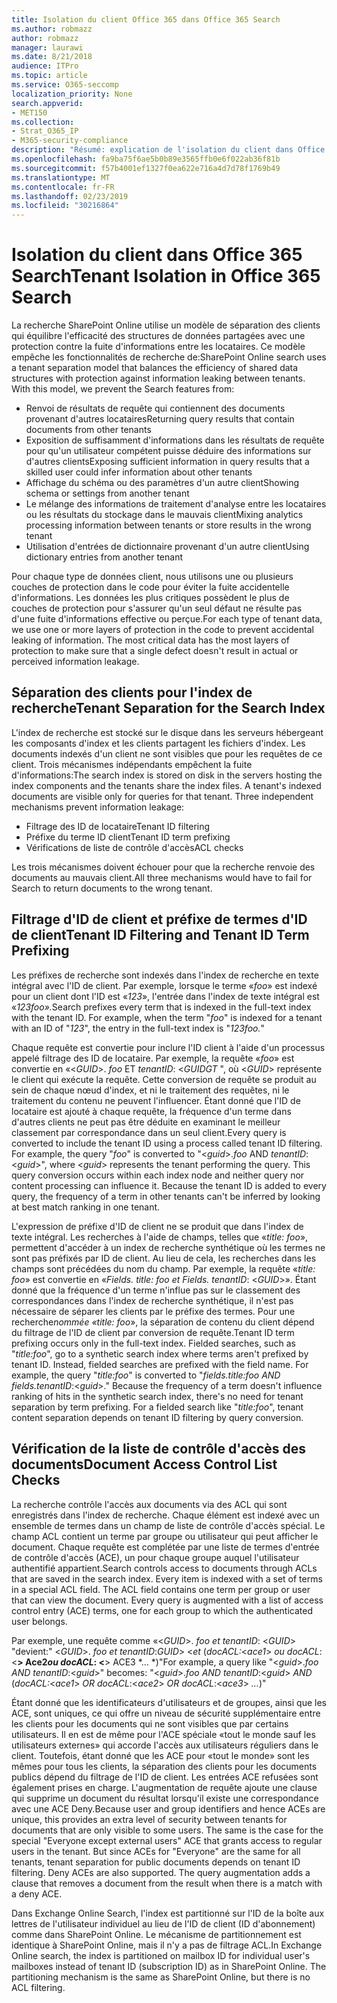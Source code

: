 ```yaml
---
title: Isolation du client Office 365 dans Office 365 Search
ms.author: robmazz
author: robmazz
manager: laurawi
ms.date: 8/21/2018
audience: ITPro
ms.topic: article
ms.service: O365-seccomp
localization_priority: None
search.appverid:
- MET150
ms.collection:
- Strat_O365_IP
- M365-security-compliance
description: "Résumé: explication de l'isolation du client dans Office 365 Search."
ms.openlocfilehash: fa9ba75f6ae5b0b89e3565ffb0e6f022ab36f81b
ms.sourcegitcommit: f57b4001ef1327f0ea622e716a4d7d78f1769b49
ms.translationtype: MT
ms.contentlocale: fr-FR
ms.lasthandoff: 02/23/2019
ms.locfileid: "30216864"
---
```

# <a name="tenant-isolation-in-office-365-search"></a><span data-ttu-id="363e2-103">Isolation du client dans Office 365 Search</span><span class="sxs-lookup"><span data-stu-id="363e2-103">Tenant Isolation in Office 365 Search</span></span>
<span data-ttu-id="363e2-p101">La recherche SharePoint Online utilise un modèle de séparation des clients qui équilibre l'efficacité des structures de données partagées avec une protection contre la fuite d'informations entre les locataires. Ce modèle empêche les fonctionnalités de recherche de:</span><span class="sxs-lookup"><span data-stu-id="363e2-p101">SharePoint Online search uses a tenant separation model that balances the efficiency of shared data structures with protection against information leaking between tenants. With this model, we prevent the Search features from:</span></span>
- <span data-ttu-id="363e2-106">Renvoi de résultats de requête qui contiennent des documents provenant d'autres locataires</span><span class="sxs-lookup"><span data-stu-id="363e2-106">Returning query results that contain documents from other tenants</span></span>
- <span data-ttu-id="363e2-107">Exposition de suffisamment d'informations dans les résultats de requête pour qu'un utilisateur compétent puisse déduire des informations sur d'autres clients</span><span class="sxs-lookup"><span data-stu-id="363e2-107">Exposing sufficient information in query results that a skilled user could infer information about other tenants</span></span>
- <span data-ttu-id="363e2-108">Affichage du schéma ou des paramètres d'un autre client</span><span class="sxs-lookup"><span data-stu-id="363e2-108">Showing schema or settings from another tenant</span></span>
- <span data-ttu-id="363e2-109">Le mélange des informations de traitement d'analyse entre les locataires ou les résultats du stockage dans le mauvais client</span><span class="sxs-lookup"><span data-stu-id="363e2-109">Mixing analytics processing information between tenants or store results in the wrong tenant</span></span>
- <span data-ttu-id="363e2-110">Utilisation d'entrées de dictionnaire provenant d'un autre client</span><span class="sxs-lookup"><span data-stu-id="363e2-110">Using dictionary entries from another tenant</span></span>

<span data-ttu-id="363e2-p102">Pour chaque type de données client, nous utilisons une ou plusieurs couches de protection dans le code pour éviter la fuite accidentelle d'informations. Les données les plus critiques possèdent le plus de couches de protection pour s'assurer qu'un seul défaut ne résulte pas d'une fuite d'informations effective ou perçue.</span><span class="sxs-lookup"><span data-stu-id="363e2-p102">For each type of tenant data, we use one or more layers of protection in the code to prevent accidental leaking of information. The most critical data has the most layers of protection to make sure that a single defect doesn't result in actual or perceived information leakage.</span></span>

## <a name="tenant-separation-for-the-search-index"></a><span data-ttu-id="363e2-113">Séparation des clients pour l'index de recherche</span><span class="sxs-lookup"><span data-stu-id="363e2-113">Tenant Separation for the Search Index</span></span>
<span data-ttu-id="363e2-p103">L'index de recherche est stocké sur le disque dans les serveurs hébergeant les composants d'index et les clients partagent les fichiers d'index. Les documents indexés d'un client ne sont visibles que pour les requêtes de ce client. Trois mécanismes indépendants empêchent la fuite d'informations:</span><span class="sxs-lookup"><span data-stu-id="363e2-p103">The search index is stored on disk in the servers hosting the index components and the tenants share the index files. A tenant's indexed documents are visible only for queries for that tenant. Three independent mechanisms prevent information leakage:</span></span>
- <span data-ttu-id="363e2-117">Filtrage des ID de locataire</span><span class="sxs-lookup"><span data-stu-id="363e2-117">Tenant ID filtering</span></span>
- <span data-ttu-id="363e2-118">Préfixe du terme ID client</span><span class="sxs-lookup"><span data-stu-id="363e2-118">Tenant ID term prefixing</span></span>
- <span data-ttu-id="363e2-119">Vérifications de liste de contrôle d'accès</span><span class="sxs-lookup"><span data-stu-id="363e2-119">ACL checks</span></span>

<span data-ttu-id="363e2-120">Les trois mécanismes doivent échouer pour que la recherche renvoie des documents au mauvais client.</span><span class="sxs-lookup"><span data-stu-id="363e2-120">All three mechanisms would have to fail for Search to return documents to the wrong tenant.</span></span>

## <a name="tenant-id-filtering-and-tenant-id-term-prefixing"></a><span data-ttu-id="363e2-121">Filtrage d'ID de client et préfixe de termes d'ID de client</span><span class="sxs-lookup"><span data-stu-id="363e2-121">Tenant ID Filtering and Tenant ID Term Prefixing</span></span>
<span data-ttu-id="363e2-p104">Les préfixes de recherche sont indexés dans l'index de recherche en texte intégral avec l'ID de client. Par exemple, lorsque le terme «*foo*» est indexé pour un client dont l'ID est «*123*», l'entrée dans l'index de texte intégral est «*123foo».*</span><span class="sxs-lookup"><span data-stu-id="363e2-p104">Search prefixes every term that is indexed in the full-text index with the tenant ID. For example, when the term "*foo*" is indexed for a tenant with an ID of "*123*", the entry in the full-text index is "*123foo.*"</span></span>

<span data-ttu-id="363e2-p105">Chaque requête est convertie pour inclure l'ID client à l'aide d'un processus appelé filtrage des ID de locataire. Par exemple, la requête «*foo*» est convertie en «<*GUID*>. *foo* ET *tenantID*: <*GUID*_GT_ ", où <*GUID*> représente le client qui exécute la requête. Cette conversion de requête se produit au sein de chaque nœud d'index, et ni le traitement des requêtes, ni le traitement du contenu ne peuvent l'influencer. Étant donné que l'ID de locataire est ajouté à chaque requête, la fréquence d'un terme dans d'autres clients ne peut pas être déduite en examinant le meilleur classement par correspondance dans un seul client.</span><span class="sxs-lookup"><span data-stu-id="363e2-p105">Every query is converted to include the tenant ID using a process called tenant ID filtering. For example, the query "*foo*" is converted to "<*guid*>.*foo* AND *tenantID*:<*guid*>", where <*guid*> represents the tenant performing the query. This query conversion occurs within each index node and neither query nor content processing can influence it. Because the tenant ID is added to every query, the frequency of a term in other tenants can't be inferred by looking at best match ranking in one tenant.</span></span>

<span data-ttu-id="363e2-p106">L'expression de préfixe d'ID de client ne se produit que dans l'index de texte intégral. Les recherches à l'aide de champs, telles que «*title: foo*», permettent d'accéder à un index de recherche synthétique où les termes ne sont pas préfixés par ID de client. Au lieu de cela, les recherches dans les champs sont précédées du nom du champ. Par exemple, la requête «*title: foo*» est convertie en «*Fields. title: foo et Fields. tenantID*: <*GUID*>». Étant donné que la fréquence d'un terme n'influe pas sur le classement des correspondances dans l'index de recherche synthétique, il n'est pas nécessaire de séparer les clients par le préfixe des termes. Pour une recherche*nommée «title: foo*», la séparation de contenu du client dépend du filtrage de l'ID de client par conversion de requête.</span><span class="sxs-lookup"><span data-stu-id="363e2-p106">Tenant ID term prefixing occurs only in the full-text index. Fielded searches, such as "*title:foo*", go to a synthetic search index where terms aren't prefixed by tenant ID. Instead, fielded searches are prefixed with the field name. For example, the query "*title:foo*" is converted to "*fields.title:foo AND fields.tenantID*:<*guid*>." Because the frequency of a term doesn't influence ranking of hits in the synthetic search index, there's no need for tenant separation by term prefixing. For a fielded search like "*title:foo*", tenant content separation depends on tenant ID filtering by query conversion.</span></span>

## <a name="document-access-control-list-checks"></a><span data-ttu-id="363e2-134">Vérification de la liste de contrôle d'accès des documents</span><span class="sxs-lookup"><span data-stu-id="363e2-134">Document Access Control List Checks</span></span>
<span data-ttu-id="363e2-p107">La recherche contrôle l'accès aux documents via des ACL qui sont enregistrés dans l'index de recherche. Chaque élément est indexé avec un ensemble de termes dans un champ de liste de contrôle d'accès spécial. Le champ ACL contient un terme par groupe ou utilisateur qui peut afficher le document. Chaque requête est complétée par une liste de termes d'entrée de contrôle d'accès (ACE), un pour chaque groupe auquel l'utilisateur authentifié appartient.</span><span class="sxs-lookup"><span data-stu-id="363e2-p107">Search controls access to documents through ACLs that are saved in the search index. Every item is indexed with a set of terms in a special ACL field. The ACL field contains one term per group or user that can view the document. Every query is augmented with a list of access control entry (ACE) terms, one for each group to which the authenticated user belongs.</span></span>

<span data-ttu-id="363e2-139">Par exemple, une requête comme «<*GUID*>. *foo et tenantID*: <*GUID*> "devient:" <*GUID*>. *foo et tenantID*:*GUID*> <*et* (*docACL:*<*ace1*> *ou docACL*: <**> Ace2*ou docACL*: <**> ACE3 \*... \*)"</span><span class="sxs-lookup"><span data-stu-id="363e2-139">For example, a query like "<*guid*>.*foo AND tenantID*:<*guid*>" becomes: "<*guid*>.*foo AND tenantID*:<*guid*> *AND* (*docACL:*<*ace1*> *OR docACL*:<*ace2*> *OR docACL*:<*ace3*> *...*)"</span></span>

<span data-ttu-id="363e2-p108">Étant donné que les identificateurs d'utilisateurs et de groupes, ainsi que les ACE, sont uniques, ce qui offre un niveau de sécurité supplémentaire entre les clients pour les documents qui ne sont visibles que par certains utilisateurs. Il en est de même pour l'ACE spéciale «tout le monde sauf les utilisateurs externes» qui accorde l'accès aux utilisateurs réguliers dans le client. Toutefois, étant donné que les ACE pour «tout le monde» sont les mêmes pour tous les clients, la séparation des clients pour les documents publics dépend du filtrage de l'ID de client. Les entrées ACE refusées sont également prises en charge. L'augmentation de requête ajoute une clause qui supprime un document du résultat lorsqu'il existe une correspondance avec une ACE Deny.</span><span class="sxs-lookup"><span data-stu-id="363e2-p108">Because user and group identifiers and hence ACEs are unique, this provides an extra level of security between tenants for documents that are only visible to some users. The same is the case for the special "Everyone except external users" ACE that grants access to regular users in the tenant. But since ACEs for "Everyone" are the same for all tenants, tenant separation for public documents depends on tenant ID filtering. Deny ACEs are also supported. The query augmentation adds a clause that removes a document from the result when there is a match with a deny ACE.</span></span>

<span data-ttu-id="363e2-p109">Dans Exchange Online Search, l'index est partitionné sur l'ID de la boîte aux lettres de l'utilisateur individuel au lieu de l'ID de client (ID d'abonnement) comme dans SharePoint Online. Le mécanisme de partitionnement est identique à SharePoint Online, mais il n'y a pas de filtrage ACL.</span><span class="sxs-lookup"><span data-stu-id="363e2-p109">In Exchange Online search, the index is partitioned on mailbox ID for individual user's mailboxes instead of tenant ID (subscription ID) as in SharePoint Online. The partitioning mechanism is the same as SharePoint Online, but there is no ACL filtering.</span></span>
